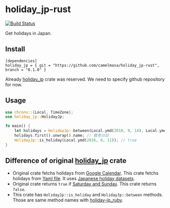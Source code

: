 # holiday_jp-rust

[![Build Status](https://travis-ci.org/camelmasa/holiday_jp-rust.svg?branch=master)](https://travis-ci.org/camelmasa/holiday_jp-rust)

Get holidays in Japan.


## Install

```
[dependencies]
holiday_jp = { git = "https://github.com/camelmasa/holiday_jp-rust", branch = "0.1.0" }
```

Already [holiday_jp](https://lib.rs/crates/holiday_jp) crate was reserved.
We need to specify github repository for now.


## Usage

```rust
use chrono::{Local, TimeZone};
use holiday_jp::HolidayJp;

fn main() {   
    let holidays = HolidayJp::between(Local.ymd(2010, 9, 14), Local.ymd(2010, 9, 21));
    holidays.first().unwrap().name; // 敬老の日
    HolidayJp::is_holiday(Local.ymd(2016, 8, 11)); // true
}
```


## Difference of original [holiday_jp](https://lib.rs/crates/holiday_jp) crate

- Original crate fetchs holidays from [Google Calendar](https://github.com/atsushi130/holiday-jp/blob/master/src/holiday_jp/holiday_service.rs#L49-L53). This crate fetchs holidays from [Yaml file](https://github.com/camelmasa/holiday_jp-rust/blob/master/holidays.yml). It uses [Japanese holiday datasets](https://github.com/holiday-jp/holiday_jp).
- Original crate returns `true` if [Saturday and Sunday](https://github.com/atsushi130/holiday-jp/blob/master/src/holiday_jp/holiday_service.rs#L25-L28). This crate returns `false`.
- This crate has `HolidayJp::is_holiday` and `HolidayJp::between` methods. Those are same method names with [holiday-jp_ruby](https://github.com/holiday-jp/holiday_jp-ruby).
